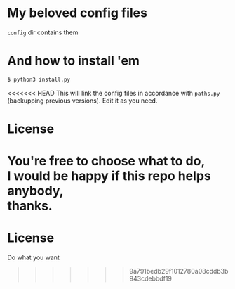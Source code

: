 My beloved config files
=======================
`config` dir contains them

And how to install 'em
======================
```bash
$ python3 install.py
```
<<<<<<< HEAD
This will link the config files in accordance with `paths.py` (backupping previous versions). Edit it as you need.

License
=======
You're free to choose what to do,  
I would be happy if this repo helps anybody,  
thanks.
=======

License
=======
Do what you want
>>>>>>> 9a791bedb29f1012780a08cddb3b943cdebbdf19

